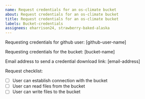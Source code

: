 ```yaml
---
name: Request credentials for an os-climate bucket
about: Request credentials for an os-climate bucket
title: Request credentials for an os-climate bucket
labels: Bucket-credentials
assignees: eharrison24, strawberry-baked-alaska
---
```


Requesting credentials for github user: [github-user-name]

Requesting credentials for the bucket: [bucket-name]

Email address to send a credential download link: [email-address]

Request checklist:

- [ ] User can establish connection with the bucket
- [ ] User can read files from the bucket
- [ ] User can write files to the bucket
